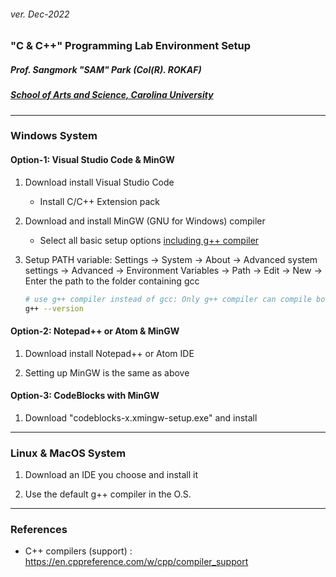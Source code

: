 <h6>ver. Dec-2022</h6>
<h3>"C & C++" Programming Lab Environment Setup </h3>
<h5><i> Prof. Sangmork "SAM" Park (Col(R). ROKAF)</i></h5>
<h5><u><i>School of Arts and Science, Carolina University</i></u></h5>

---

<h3>Windows System</h3>

<h4>Option-1: Visual Studio Code & MinGW</h4>

1. Download install Visual Studio Code

    - Install C/C++ Extension pack

2. Download and install MinGW (GNU for Windows) compiler

    - Select all basic setup options <u> including g++ compiler </u>

3. Setup PATH variable: Settings -> System -> About -> Advanced system settings -> Advanced -> Environment Variables -> Path -> Edit -> New -> Enter the path to the folder containing gcc

    ```sh
    # use g++ compiler instead of gcc: Only g++ compiler can compile both .cpp and .c files
    g++ --version

    ```

<h4>Option-2: Notepad++ or Atom & MinGW</h4>

1. Download install Notepad++ or Atom IDE

2. Setting up MinGW is the same as above

<h4>Option-3: CodeBlocks with MinGW</h4>

1. Download "codeblocks-x.xmingw-setup.exe" and install

---

<h3>Linux & MacOS System</h3>

1. Download an IDE you choose and install it

2. Use the default g++ compiler in the O.S.

---

<h3>References</h3>

-   C++ compilers (support) : https://en.cppreference.com/w/cpp/compiler_support
